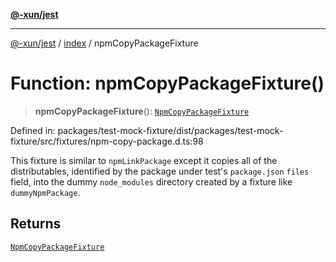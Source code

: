 [**@-xun/jest**](../../README.md)

***

[@-xun/jest](../../README.md) / [index](../README.md) / npmCopyPackageFixture

# Function: npmCopyPackageFixture()

> **npmCopyPackageFixture**(): [`NpmCopyPackageFixture`](../type-aliases/NpmCopyPackageFixture.md)

Defined in: packages/test-mock-fixture/dist/packages/test-mock-fixture/src/fixtures/npm-copy-package.d.ts:98

This fixture is similar to `npmLinkPackage` except it copies all of the
distributables, identified by the package under test's `package.json` `files`
field, into the dummy `node_modules` directory created by a fixture like
`dummyNpmPackage`.

## Returns

[`NpmCopyPackageFixture`](../type-aliases/NpmCopyPackageFixture.md)
